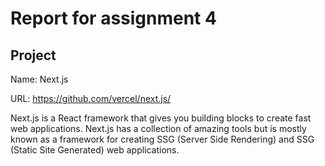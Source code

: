 # Report for assignment 4

## Project

Name: Next.js

URL: https://github.com/vercel/next.js/

Next.js is a React framework that gives you building blocks to create fast web applications. Next.js has a collection of amazing tools but is mostly known as a framework for creating SSG (Server Side Rendering) and SSG (Static Site Generated) web applications.

